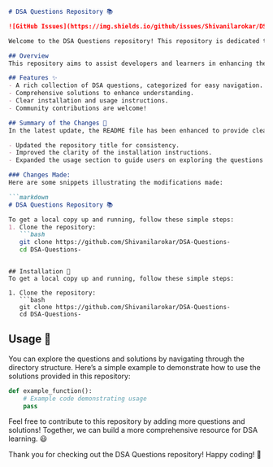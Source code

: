 ```markdown
# DSA Questions Repository 📚

![GitHub Issues](https://img.shields.io/github/issues/Shivanilarokar/DSA-Questions-) ![Forks](https://img.shields.io/github/forks/Shivanilarokar/DSA-Questions-) ![Stars](https://img.shields.io/github/stars/Shivanilarokar/DSA-Questions-) ![License](https://img.shields.io/badge/license-MIT-blue.svg)

Welcome to the DSA Questions repository! This repository is dedicated to helping developers and learners improve their skills in Data Structures and Algorithms (DSA) through a rich collection of questions and comprehensive solutions.

## Overview
This repository aims to assist developers and learners in enhancing their understanding of Data Structures and Algorithms (DSA) through a comprehensive collection of questions and solutions.

## Features ✨
- A rich collection of DSA questions, categorized for easy navigation.
- Comprehensive solutions to enhance understanding.
- Clear installation and usage instructions.
- Community contributions are welcome!

## Summary of the Changes 📝
In the latest update, the README file has been enhanced to provide clearer information regarding installation and usage. Key changes include:

- Updated the repository title for consistency.
- Improved the clarity of the installation instructions.
- Expanded the usage section to guide users on exploring the questions and solutions.

### Changes Made:
Here are some snippets illustrating the modifications made:

```markdown
# DSA Questions Repository 📚
```

```markdown
To get a local copy up and running, follow these simple steps:
1. Clone the repository:
   ```bash
   git clone https://github.com/Shivanilarokar/DSA-Questions-
   cd DSA-Questions-
   ```
```

## Installation 🚀
To get a local copy up and running, follow these simple steps:

1. Clone the repository:
   ```bash
   git clone https://github.com/Shivanilarokar/DSA-Questions-
   cd DSA-Questions-
   ```

## Usage 📖
You can explore the questions and solutions by navigating through the directory structure. Here’s a simple example to demonstrate how to use the solutions provided in this repository:

```python
def example_function():
    # Example code demonstrating usage
    pass
```

Feel free to contribute to this repository by adding more questions and solutions! Together, we can build a more comprehensive resource for DSA learning. 😃

Thank you for checking out the DSA Questions repository! Happy coding! 🎉
```